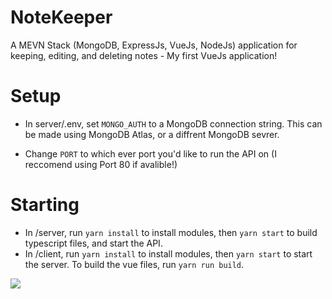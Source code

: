 # NoteKeeper
 A MEVN Stack (MongoDB, ExpressJs, VueJs, NodeJs) application for keeping, editing, and deleting notes - My first VueJs application!

# Setup

- In server/.env, set `MONGO_AUTH` to a MongoDB connection string. This can be made using MongoDB Atlas, or a diffrent MongoDB sevrer.

- Change `PORT` to which ever port you'd like to run the API on (I reccomend using Port 80 if avalible!)

# Starting

- In /server, run `yarn install` to install modules, then `yarn start` to build typescript files, and start the API.
- In /client, run `yarn install` to install modules, then `yarn start` to start the server. To build the vue files, run `yarn run build`. 

<img src="https://cdn.discordapp.com/attachments/701858723748118530/711740663317921912/unknown.png">
